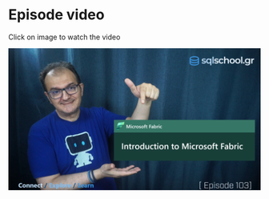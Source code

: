 # Episode video

Click on image to watch the video

[![Watch the video](./ytimage.png)](https://youtu.be/b6gu2SKr_aY)
